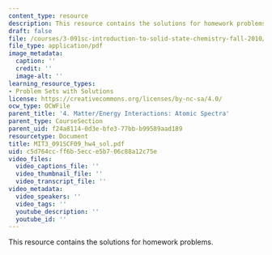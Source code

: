 ```yaml
---
content_type: resource
description: This resource contains the solutions for homework problems.
draft: false
file: /courses/3-091sc-introduction-to-solid-state-chemistry-fall-2010/c5d764ccff6b5ecce5b706c88a12c75e_MIT3_091SCF09_hw4_sol.pdf
file_type: application/pdf
image_metadata:
  caption: ''
  credit: ''
  image-alt: ''
learning_resource_types:
- Problem Sets with Solutions
license: https://creativecommons.org/licenses/by-nc-sa/4.0/
ocw_type: OCWFile
parent_title: '4. Matter/Energy Interactions: Atomic Spectra'
parent_type: CourseSection
parent_uid: f24a8114-0d3e-bfe3-77bb-b99589aad189
resourcetype: Document
title: MIT3_091SCF09_hw4_sol.pdf
uid: c5d764cc-ff6b-5ecc-e5b7-06c88a12c75e
video_files:
  video_captions_file: ''
  video_thumbnail_file: ''
  video_transcript_file: ''
video_metadata:
  video_speakers: ''
  video_tags: ''
  youtube_description: ''
  youtube_id: ''
---
```

This resource contains the solutions for homework problems.